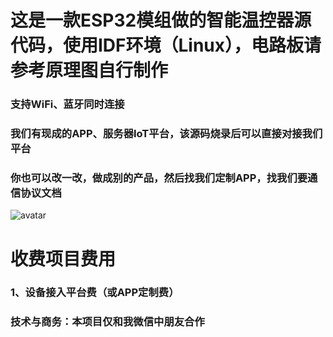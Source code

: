 # 这是一款ESP32模组做的智能温控器源代码，使用IDF环境（Linux），电路板请参考原理图自行制作
### 支持WiFi、蓝牙同时连接
### 我们有现成的APP、服务器IoT平台，该源码烧录后可以直接对接我们平台
### 你也可以改一改，做成别的产品，然后找我们定制APP，找我们要通信协议文档

![avatar](./images/esp32.png)

# 收费项目费用
### 1、设备接入平台费（或APP定制费）
### 技术与商务：本项目仅和我微信中朋友合作